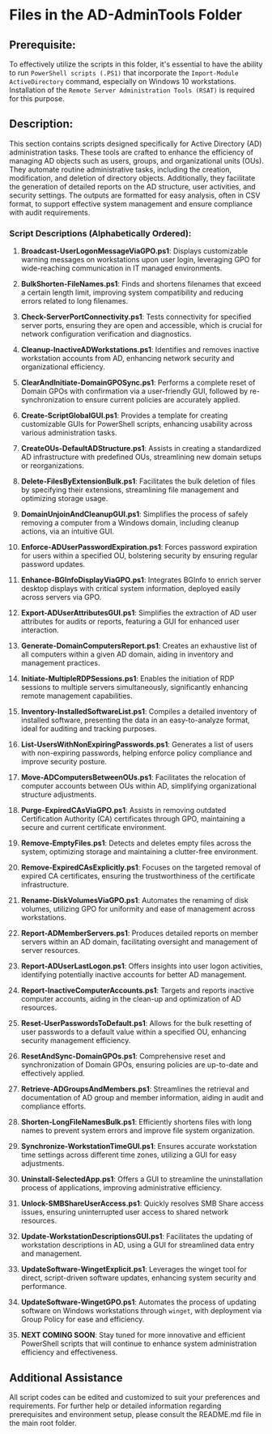 # Files in the AD-AdminTools Folder
## Prerequisite:
To effectively utilize the scripts in this folder, it's essential to have the ability to run `PowerShell scripts (.PS1)` that incorporate the `Import-Module ActiveDirectory` command, especially on Windows 10 workstations. Installation of the `Remote Server Administration Tools (RSAT)` is required for this purpose.

## Description:
This section contains scripts designed specifically for Active Directory (AD) administration tasks. These tools are crafted to enhance the efficiency of managing AD objects such as users, groups, and organizational units (OUs). They automate routine administrative tasks, including the creation, modification, and deletion of directory objects. Additionally, they facilitate the generation of detailed reports on the AD structure, user activities, and security settings. The outputs are formatted for easy analysis, often in CSV format, to support effective system management and ensure compliance with audit requirements.

### Script Descriptions (Alphabetically Ordered):

1. **Broadcast-UserLogonMessageViaGPO.ps1**: Displays customizable warning messages on workstations upon user login, leveraging GPO for wide-reaching communication in IT managed environments.

2. **BulkShorten-FileNames.ps1**: Finds and shortens filenames that exceed a certain length limit, improving system compatibility and reducing errors related to long filenames.

3. **Check-ServerPortConnectivity.ps1**: Tests connectivity for specified server ports, ensuring they are open and accessible, which is crucial for network configuration verification and diagnostics.

4. **Cleanup-InactiveADWorkstations.ps1**: Identifies and removes inactive workstation accounts from AD, enhancing network security and organizational efficiency.

5. **ClearAndInitiate-DomainGPOSync.ps1**: Performs a complete reset of Domain GPOs with confirmation via a user-friendly GUI, followed by re-synchronization to ensure current policies are accurately applied.

6. **Create-ScriptGlobalGUI.ps1**: Provides a template for creating customizable GUIs for PowerShell scripts, enhancing usability across various administration tasks.

7. **CreateOUs-DefaultADStructure.ps1**: Assists in creating a standardized AD infrastructure with predefined OUs, streamlining new domain setups or reorganizations.

8. **Delete-FilesByExtensionBulk.ps1**: Facilitates the bulk deletion of files by specifying their extensions, streamlining file management and optimizing storage usage.

9. **DomainUnjoinAndCleanupGUI.ps1**: Simplifies the process of safely removing a computer from a Windows domain, including cleanup actions, via an intuitive GUI.

10. **Enforce-ADUserPasswordExpiration.ps1**: Forces password expiration for users within a specified OU, bolstering security by ensuring regular password updates.

11. **Enhance-BGInfoDisplayViaGPO.ps1**: Integrates BGInfo to enrich server desktop displays with critical system information, deployed easily across servers via GPO.

12. **Export-ADUserAttributesGUI.ps1**: Simplifies the extraction of AD user attributes for audits or reports, featuring a GUI for enhanced user interaction.

13. **Generate-DomainComputersReport.ps1**: Creates an exhaustive list of all computers within a given AD domain, aiding in inventory and management practices.

14. **Initiate-MultipleRDPSessions.ps1**: Enables the initiation of RDP sessions to multiple servers simultaneously, significantly enhancing remote management capabilities.

15. **Inventory-InstalledSoftwareList.ps1**: Compiles a detailed inventory of installed software, presenting the data in an easy-to-analyze format, ideal for auditing and tracking purposes.

16. **List-UsersWithNonExpiringPasswords.ps1**: Generates a list of users with non-expiring passwords, helping enforce policy compliance and improve security posture.

17. **Move-ADComputersBetweenOUs.ps1**: Facilitates the relocation of computer accounts between OUs within AD, simplifying organizational structure adjustments.

18. **Purge-ExpiredCAsViaGPO.ps1**: Assists in removing outdated Certification Authority (CA) certificates through GPO, maintaining a secure and current certificate environment.

19. **Remove-EmptyFiles.ps1**: Detects and deletes empty files across the system, optimizing storage and maintaining a clutter-free environment.

20. **Remove-ExpiredCAsExplicitly.ps1**: Focuses on the targeted removal of expired CA certificates, ensuring the trustworthiness of the certificate infrastructure.

21. **Rename-DiskVolumesViaGPO.ps1**: Automates the renaming of disk volumes, utilizing GPO for uniformity and ease of management across workstations.

22. **Report-ADMemberServers.ps1**: Produces detailed reports on member servers within an AD domain, facilitating oversight and management of server resources.

23. **Report-ADUserLastLogon.ps1**: Offers insights into user logon activities, identifying potentially inactive accounts for better AD management.

24. **Report-InactiveComputerAccounts.ps1**: Targets and reports inactive computer accounts, aiding in the clean-up and optimization of AD resources.

25. **Reset-UserPasswordsToDefault.ps1**: Allows for the bulk resetting of user passwords to a default value within a specified OU, enhancing security management efficiency.

26. **ResetAndSync-DomainGPOs.ps1**: Comprehensive reset and synchronization of Domain GPOs, ensuring policies are up-to-date and effectively applied.

27. **Retrieve-ADGroupsAndMembers.ps1**: Streamlines the retrieval and documentation of AD group and member information, aiding in audit and compliance efforts.

28. **Shorten-LongFileNamesBulk.ps1**: Efficiently shortens files with long names to prevent system errors and improve file system organization.

29. **Synchronize-WorkstationTimeGUI.ps1**: Ensures accurate workstation time settings across different time zones, utilizing a GUI for easy adjustments.

30. **Uninstall-SelectedApp.ps1**: Offers a GUI to streamline the uninstallation process of applications, improving administrative efficiency.

31. **Unlock-SMBShareUserAccess.ps1**: Quickly resolves SMB Share access issues, ensuring uninterrupted user access to shared network resources.

32. **Update-WorkstationDescriptionsGUI.ps1**: Facilitates the updating of workstation descriptions in AD, using a GUI for streamlined data entry and management.

33. **UpdateSoftware-WingetExplicit.ps1**: Leverages the winget tool for direct, script-driven software updates, enhancing system security and performance.

34. **UpdateSoftware-WingetGPO.ps1**: Automates the process of updating software on Windows workstations through `winget`, with deployment via Group Policy for ease and efficiency.

35. **NEXT COMING SOON**: Stay tuned for more innovative and efficient PowerShell scripts that will continue to enhance system administration efficiency and effectiveness.

## Additional Assistance
All script codes can be edited and customized to suit your preferences and requirements. For further help or detailed information regarding prerequisites and environment setup, please consult the README.md file in the main root folder.
